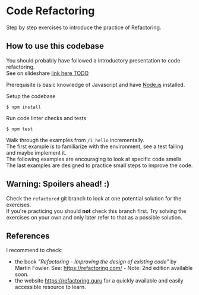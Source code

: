 Code Refactoring
================

Step by step exercises to introduce the practice of Refactoring.


## How to use this codebase

You should probably have followed a introductory presentation to code refactoring.<br>
See on slideshare [link here TODO]()

Prerequisite is basic knowledge of Javascript and have [Node.js](https://nodejs.org/) installed. 


Setup the codebase

```
$ npm install
```

Run code linter checks and tests

```
$ npm test
```

Walk through the examples from `/1_hello` incrementally.<br>
The first example is to familiarize with the environment, see a test failing and maybe implement it.<br>
The following examples are encouraging to look at specific code smells<br>
The last examples are designed to practice small steps to improve the code. 


## Warning: Spoilers ahead! :) 

Check the `refactored` git branch to look at one potential solution for the exercises.<br>
If you're practicing you should **not** check this branch first. Try solving the exercises on your own and only later refer to that as a possible solution.

## References 

I recommend to check:
- the book _"Refactoring - Improving the design of existing code"_ by Martin Fowler. See: https://refactoring.com/ - Note: 2nd edition available soon. 
- the website https://refactoring.guru for a quickly available and easily accessible resource to learn.